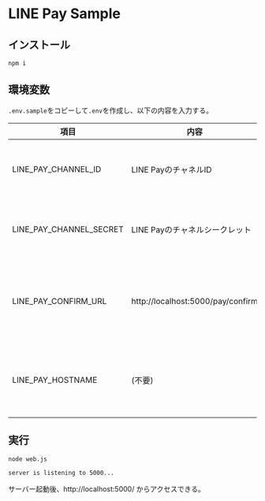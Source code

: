 # LINE Pay Sample

## インストール

```bash
npm i
```

## 環境変数

`.env.sample`をコピーして`.env`を作成し、以下の内容を入力する。

| 項目 | 内容 | 備考 |
| -- | -- | -- |
| LINE_PAY_CHANNEL_ID | LINE PayのチャネルID | LINE Pay管理画面から取得可能 |
| LINE_PAY_CHANNEL_SECRET | LINE Payのチャネルシークレット | LINE Pay管理画面から取得可能 |
| LINE_PAY_CONFIRM_URL | http://localhost:5000/pay/confirm | herokuなどにデプロイする場合は変更する |
| LINE_PAY_HOSTNAME | (不要) | プロキシを使用する場合は入力する |

## 実行

```bash
node web.js

server is listening to 5000...
```

サーバー起動後、http://localhost:5000/ からアクセスできる。